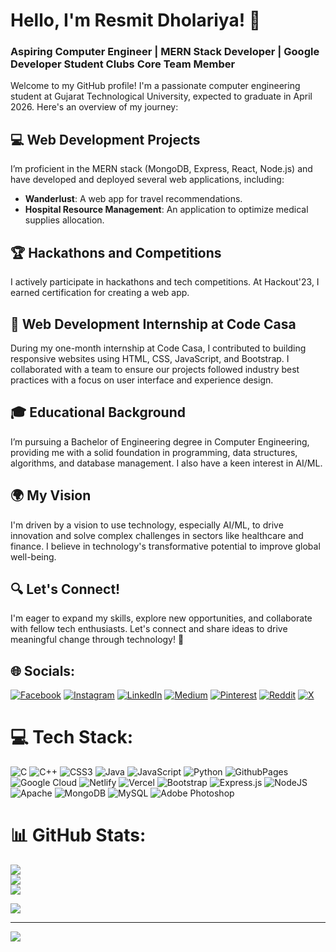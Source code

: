 # Hello, I'm Resmit Dholariya! 👋

### Aspiring Computer Engineer | MERN Stack Developer | Google Developer Student Clubs Core Team Member

Welcome to my GitHub profile! I'm a passionate computer engineering student at Gujarat Technological University, expected to graduate in April 2026. Here's an overview of my journey:

## 💻 Web Development Projects
I’m proficient in the MERN stack (MongoDB, Express, React, Node.js) and have developed and deployed several web applications, including:
- **Wanderlust**: A web app for travel recommendations.
- **Hospital Resource Management**: An application to optimize medical supplies allocation.

## 🏆 Hackathons and Competitions
I actively participate in hackathons and tech competitions. At Hackout'23, I earned certification for creating a web app.
## 💼 Web Development Internship at Code Casa
During my one-month internship at Code Casa, I contributed to building responsive websites using HTML, CSS, JavaScript, and Bootstrap. I collaborated with a team to ensure our projects followed industry best practices with a focus on user interface and experience design.

## 🎓 Educational Background
I’m pursuing a Bachelor of Engineering degree in Computer Engineering, providing me with a solid foundation in programming, data structures, algorithms, and database management. I also have a keen interest in AI/ML.

## 🌍 My Vision
I'm driven by a vision to use technology, especially AI/ML, to drive innovation and solve complex challenges in sectors like healthcare and finance. I believe in technology's transformative potential to improve global well-being.

## 🔍 Let's Connect!
I'm eager to expand my skills, explore new opportunities, and collaborate with fellow tech enthusiasts. Let's connect and share ideas to drive meaningful change through technology! 🚀



## 🌐 Socials:
[![Facebook](https://img.shields.io/badge/Facebook-%231877F2.svg?logo=Facebook&logoColor=white)](https://facebook.com/resmit-dholariya) [![Instagram](https://img.shields.io/badge/Instagram-%23E4405F.svg?logo=Instagram&logoColor=white)](https://instagram.com/resmit_dholariya_) [![LinkedIn](https://img.shields.io/badge/LinkedIn-%230077B5.svg?logo=linkedin&logoColor=white)](https://linkedin.com/in/resmit-dholariya) [![Medium](https://img.shields.io/badge/Medium-12100E?logo=medium&logoColor=white)](https://medium.com/@resmit-dholariya) [![Pinterest](https://img.shields.io/badge/Pinterest-%23E60023.svg?logo=Pinterest&logoColor=white)](https://pinterest.com/resmit-dholariya) [![Reddit](https://img.shields.io/badge/Reddit-%23FF4500.svg?logo=Reddit&logoColor=white)](https://reddit.com/user/resmit-dholariya) [![X](https://img.shields.io/badge/X-black.svg?logo=X&logoColor=white)](https://x.com/resmit-dholariya) 

# 💻 Tech Stack:
![C](https://img.shields.io/badge/c-%2300599C.svg?style=for-the-badge&logo=c&logoColor=white) ![C++](https://img.shields.io/badge/c++-%2300599C.svg?style=for-the-badge&logo=c%2B%2B&logoColor=white) ![CSS3](https://img.shields.io/badge/css3-%231572B6.svg?style=for-the-badge&logo=css3&logoColor=white) ![Java](https://img.shields.io/badge/java-%23ED8B00.svg?style=for-the-badge&logo=openjdk&logoColor=white) ![JavaScript](https://img.shields.io/badge/javascript-%23323330.svg?style=for-the-badge&logo=javascript&logoColor=%23F7DF1E) ![Python](https://img.shields.io/badge/python-3670A0?style=for-the-badge&logo=python&logoColor=ffdd54) ![GithubPages](https://img.shields.io/badge/github%20pages-121013?style=for-the-badge&logo=github&logoColor=white) ![Google Cloud](https://img.shields.io/badge/GoogleCloud-%234285F4.svg?style=for-the-badge&logo=google-cloud&logoColor=white) ![Netlify](https://img.shields.io/badge/netlify-%23000000.svg?style=for-the-badge&logo=netlify&logoColor=#00C7B7) ![Vercel](https://img.shields.io/badge/vercel-%23000000.svg?style=for-the-badge&logo=vercel&logoColor=white) ![Bootstrap](https://img.shields.io/badge/bootstrap-%238511FA.svg?style=for-the-badge&logo=bootstrap&logoColor=white) ![Express.js](https://img.shields.io/badge/express.js-%23404d59.svg?style=for-the-badge&logo=express&logoColor=%2361DAFB) ![NodeJS](https://img.shields.io/badge/node.js-6DA55F?style=for-the-badge&logo=node.js&logoColor=white) ![Apache](https://img.shields.io/badge/apache-%23D42029.svg?style=for-the-badge&logo=apache&logoColor=white) ![MongoDB](https://img.shields.io/badge/MongoDB-%234ea94b.svg?style=for-the-badge&logo=mongodb&logoColor=white) ![MySQL](https://img.shields.io/badge/mysql-%2300000f.svg?style=for-the-badge&logo=mysql&logoColor=white) ![Adobe Photoshop](https://img.shields.io/badge/adobe%20photoshop-%2331A8FF.svg?style=for-the-badge&logo=adobe%20photoshop&logoColor=white)
# 📊 GitHub Stats:
![](https://github-readme-stats.vercel.app/api?username=resmit-dholariya&theme=dark&hide_border=false&include_all_commits=true&count_private=true)<br/>
![](https://github-readme-streak-stats.herokuapp.com/?user=resmit-dholariya&theme=dark&hide_border=false)<br/>
![](https://github-readme-stats.vercel.app/api/top-langs/?username=resmit-dholariya&theme=dark&hide_border=false&include_all_commits=true&count_private=true&layout=compact)


![](https://quotes-github-readme.vercel.app/api?type=horizontal&theme=radical)

---
[![](https://visitcount.itsvg.in/api?id=resmit-dholariya&icon=0&color=12)](https://visitcount.itsvg.in)

<!-- Proudly created with GPRM ( https://gprm.itsvg.in ) -->
